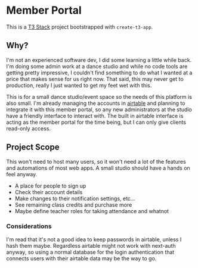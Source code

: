 # Member Portal

This is a [T3 Stack](https://create.t3.gg/) project bootstrapped with `create-t3-app`.

## Why?

I'm not an experienced software dev, I did some learning a little while back. I'm doing some admin work at a dance studio and while no code tools are getting pretty impressive, I couldn't find something to do what I wanted at a price that makes sense for us right now. That said, this may never get to production, really I just wanted to get my feet wet with this.

This is for a small dance studio/event space so the needs of this platform is also small. I'm already managing the accounts in [airtable](https://airtable.com/) and planning to integrate it with this member portal, so any new administrators at the studio have a friendly interface to interact with. The built in airtable interface is acting as the member portal for the time being, but I can only give clients read-only access.

## Project Scope

This won't need to host many users, so it won't need a lot of the features and automations of most web apps. A small studio should have a hands on feel anyway.

- A place for people to sign up
- Check their account details
- Make changes to their notification settings, etc...
- See remaining class credits and purchase more
- Maybe define teacher roles for taking attendance and whatnot

### Considerations

I'm read that it's not a good idea to keep passwords in airtable, unless I hash them maybe. Regardless airtable might not work with next-auth anyway, so using a normal database for the login authentication that connects users with their airtable data may be the way to go.
